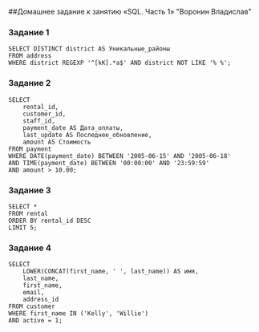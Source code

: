 ##Домашнее задание к занятию «SQL. Часть 1» "Воронин Владислав"


### Задание 1

```mysql
SELECT DISTINCT district AS Уникальные_районы
FROM address
WHERE district REGEXP '^[kK].*a$' AND district NOT LIKE '% %';
```

### Задание 2

```mysql
SELECT 
    rental_id,
    customer_id,
    staff_id,
    payment_date AS Дата_оплаты,
    last_update AS Последнее_обновление,
    amount AS Стоимость
FROM payment
WHERE DATE(payment_date) BETWEEN '2005-06-15' AND '2005-06-18'
AND TIME(payment_date) BETWEEN '00:00:00' AND '23:59:59'
AND amount > 10.00;
```

### Задание 3

```mysql
SELECT *
FROM rental
ORDER BY rental_id DESC
LIMIT 5;
```

### Задание 4

```mysql
SELECT 
    LOWER(CONCAT(first_name, ' ', last_name)) AS имя,
    last_name,
    first_name,
    email,
    address_id
FROM customer
WHERE first_name IN ('Kelly', 'Willie')
AND active = 1;
```